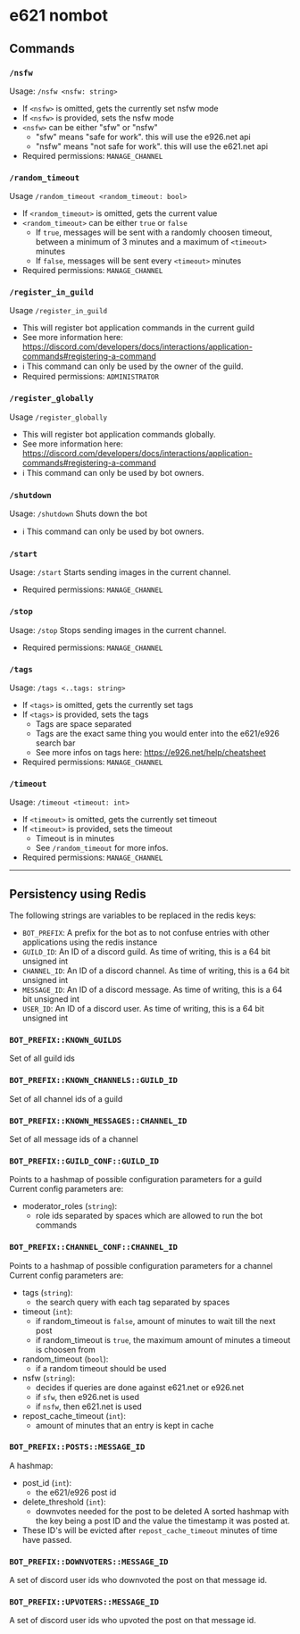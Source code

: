 # e621 nombot


## Commands


### `/nsfw`
Usage: `/nsfw <nsfw: string>`
- If `<nsfw>` is omitted, gets the currently set nsfw mode
- If `<nsfw>` is provided, sets the nsfw mode
- `<nsfw>` can be either "sfw" or "nsfw"
    - "sfw" means "safe for work". this will use the e926.net api
    - "nsfw" means "not safe for work". this will use the e621.net api
- Required permissions: `MANAGE_CHANNEL`


### `/random_timeout`
Usage `/random_timeout <random_timeout: bool>`
- If `<random_timeout>` is omitted, gets the current value
- `<random_timeout>` can be either `true` or `false`
    - If `true`, messages will be sent with a randomly choosen timeout, between a minimum of 3 minutes and a maximum of `<timeout>` minutes
    - If `false`, messages will be sent every `<timeout>` minutes
- Required permissions: `MANAGE_CHANNEL`


### `/register_in_guild`
Usage `/register_in_guild`
- This will register bot application commands in the current guild
- See more information here: https://discord.com/developers/docs/interactions/application-commands#registering-a-command
- :information_source: This command can only be used by the owner of the guild.
- Required permissions: `ADMINISTRATOR`


### `/register_globally`
Usage `/register_globally`
- This will register bot application commands globally.
- See more information here: https://discord.com/developers/docs/interactions/application-commands#registering-a-command
- :information_source: This command can only be used by bot owners.


### `/shutdown`
Usage: `/shutdown`
Shuts down the bot
- :information_source: This command can only be used by bot owners.


### `/start`
Usage: `/start`
Starts sending images in the current channel.
- Required permissions: `MANAGE_CHANNEL`


### `/stop`
Usage: `/stop`
Stops sending images in the current channel.
- Required permissions: `MANAGE_CHANNEL`


### `/tags`
Usage: `/tags <..tags: string>`
- If `<tags>` is omitted, gets the currently set tags
- If `<tags>` is provided, sets the tags
    - Tags are space separated
    - Tags are the exact same thing you would enter into the e621/e926 search bar
    - See more infos on tags here: https://e926.net/help/cheatsheet
- Required permissions: `MANAGE_CHANNEL`


### `/timeout`
Usage: `/timeout <timeout: int>`
- If `<timeout>` is omitted, gets the currently set timeout
- If `<timeout>` is provided, sets the timeout
    - Timeout is in minutes
    - See `/random_timeout` for more infos.
- Required permissions: `MANAGE_CHANNEL`


<hr>


## Persistency using Redis
The following strings are variables to be replaced in the redis keys:

- `BOT_PREFIX`: A prefix for the bot as to not confuse entries with other applications using the redis instance
- `GUILD_ID`: An ID of a discord guild. As time of writing, this is a 64 bit unsigned int
- `CHANNEL_ID`: An ID of a discord channel. As time of writing, this is a 64 bit unsigned int
- `MESSAGE_ID`: An ID of a discord message. As time of writing, this is a 64 bit unsigned int
- `USER_ID`: An ID of a discord user. As time of writing, this is a 64 bit unsigned int


### `BOT_PREFIX::KNOWN_GUILDS`
Set of all guild ids


### `BOT_PREFIX::KNOWN_CHANNELS::GUILD_ID`
Set of all channel ids of a guild


### `BOT_PREFIX::KNOWN_MESSAGES::CHANNEL_ID`
Set of all message ids of a channel


### `BOT_PREFIX::GUILD_CONF::GUILD_ID`
Points to a hashmap of possible configuration parameters for a guild
Current config parameters are:
- moderator_roles (`string`):
    - role ids separated by spaces which are allowed to run the bot commands


### `BOT_PREFIX::CHANNEL_CONF::CHANNEL_ID`
Points to a hashmap of possible configuration parameters for a channel
Current config parameters are:
- tags (`string`):
    - the search query with each tag separated by spaces
- timeout (`int`):
    - if random_timeout is `false`, amount of minutes to wait till the next post
    - if random_timeout is `true`, the maximum amount of minutes a timeout is choosen from
- random_timeout (`bool`):
    - if a random timeout should be used
- nsfw (`string`):
    - decides if queries are done against e621.net or e926.net
    - if `sfw`, then e926.net is used
    - if `nsfw`, then e621.net is used
- repost_cache_timeout (`int`):
    - amount of minutes that an entry is kept in cache


### `BOT_PREFIX::POSTS::MESSAGE_ID`
A hashmap:
- post_id (`int`):
    - the e621/e926 post id
- delete_threshold (`int`):
    - downvotes needed for the post to be deleted
A sorted hashmap with the key being a post ID and the value the timestamp it was posted at.
- These ID's will be evicted after `repost_cache_timeout` minutes of time have passed.


### `BOT_PREFIX::DOWNVOTERS::MESSAGE_ID`
A set of discord user ids who downvoted the post on that message id.


### `BOT_PREFIX::UPVOTERS::MESSAGE_ID`
A set of discord user ids who upvoted the post on that message id.
